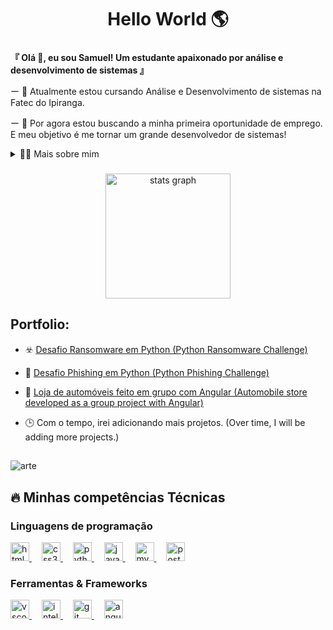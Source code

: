 <h1 align="center">Hello World 🌎</h1>

###

<p align="left">
  
 **『 Olá 👋, eu sou Samuel! Um estudante apaixonado por análise e desenvolvimento de sistemas 』**

   ー 🎐 Atualmente estou cursando Análise e Desenvolvimento de sistemas na Fatec do Ipiranga.
   
   ー 🎯 Por agora estou buscando a minha primeira oportunidade de emprego. E meu objetivo é me tornar um grande desenvolvedor de sistemas!
</p>

<details>
  <summary>👨‍💻 Mais sobre mim</summary>

  - 💬 Tenho 19 anos e atualmente estudo tanto na faculdade quanto de forma autônoma. Possuo um nível pré-avançado em inglês e experiência considerável com linguagens de programação, entre outras habilidades. Durante meu período na ETEC, desenvolvi importantes soft skills, o que acabou me permitindo aprimorar minha comunicação e interagir de maneira mais aberta com as pessoas ao meu redor.

  - 🎮 Meus hobbies, quando tenho tempo livre, incluem atividades voltadas ao lazer, como jogar videogames, ler mangás ou ir à academia para exercitar os músculos.
</details>

###

<div align="center">
  <img src="https://github-readme-stats.vercel.app/api?username=AgainSantos&hide_title=false&hide_rank=false&show_icons=true&include_all_commits=true&count_private=true&disable_animations=false&theme=vue-dark&locale=pt-br&hide_border=false&custom_title=Minhas%20estat%C3%ADsticas%20do%20GITHUB" height="200" alt="stats graph"  />
</div>

## Portfolio:

 - ☣️ [Desafio Ransomware em Python (Python Ransomware Challenge) ](https://github.com/AgainSantos/cibersecurity-desafio-ransomware)

 - 🎣 [Desafio Phishing em Python (Python Phishing Challenge) ](https://github.com/AgainSantos/cibersecurity-desafio-phishing)

- 🚗 [Loja de automóveis feito em grupo com Angular (Automobile store developed as a group project with Angular) ](https://github.com/CaioTBarbieri/Projetta)

- 🕒 Com o tempo, irei adicionando mais projetos. (Over time, I will be adding more projects.)

  ##
  
<p align="left">
  <img align="center" src="https://i.pinimg.com/originals/97/41/f0/9741f0c6151635b29300e6f7656e1644.gif" alt="arte">
</p>

## 🔥 Minhas competências Técnicas

 <!-- Seção: Linguagens de programação -->
<div style="flex-basis: 48%;">
  <h3>Linguagens de programação</h3>
  <a href="https://www.w3.org/html/" target="https://www.w3schools.com/html/html_intro.asp">
    <img src="https://cdn.jsdelivr.net/gh/devicons/devicon/icons/html5/html5-original.svg" height="30" alt="html5 logo" />
  </a>
  <img width="12" />
  <a href="https://www.w3.org/Style/CSS/" target="https://www.w3schools.com/css/default.asp">
    <img src="https://cdn.jsdelivr.net/gh/devicons/devicon/icons/css3/css3-original.svg" height="30" alt="css3 logo" />
  </a>
  <img width="12" />
  <a href="https://www.python.org" target="https://www.python.org/">
    <img src="https://cdn.jsdelivr.net/gh/devicons/devicon/icons/python/python-original.svg" height="30" alt="python logo" />
  </a>
  <img width="12" />
  <a href="https://www.java.com" target="https://www.java.com/en/download/">
    <img src="https://cdn.jsdelivr.net/gh/devicons/devicon/icons/java/java-original.svg" height="30" alt="java logo" />
  </a>
  <img width="12" />
  <a href="https://www.mysql.com/" target="https://www.mysql.com/downloads/">
    <img src="https://cdn.jsdelivr.net/gh/devicons/devicon/icons/mysql/mysql-original.svg" height="30" alt="mysql logo" />
  </a>
  <img width="12" />
  <a href="https://www.postgresql.org/" target="https://www.postgresql.org/download/">
    <img src="https://cdn.jsdelivr.net/gh/devicons/devicon/icons/postgresql/postgresql-original.svg" height="30" alt="postgresql logo" />
  </a>
</div>

###

<!-- Seção: Ferramentas & Frameworks -->
<div style="flex-basis: 48%;">
  <h3>Ferramentas & Frameworks</h3>
  <a href="https://code.visualstudio.com/" target="https://code.visualstudio.com/download">
    <img src="https://cdn.jsdelivr.net/gh/devicons/devicon/icons/vscode/vscode-original.svg" height="30" alt="vscode logo" />
  </a>
  <img width="12" />
  <a href="https://www.jetbrains.com/idea/" target="https://www.jetbrains.com/pt-br/idea/download/?section=windows">
    <img src="https://cdn.jsdelivr.net/gh/devicons/devicon/icons/intellij/intellij-original.svg" height="30" alt="intellij logo" />
  </a>
  <img width="12" />
  <a href="https://git-scm.com/" target="https://github.com/">
    <img src="https://cdn.jsdelivr.net/gh/devicons/devicon/icons/git/git-original.svg" height="30" alt="git logo" />
  </a>
   <img width="12" />
  <a href="https://angular.dev/" target="https://angular.dev/installation">
    <img src="https://cdn.jsdelivr.net/gh/devicons/devicon/icons/angular/angular-original.svg" height="30" alt="angular logo" />
  </a>
</div>


###
